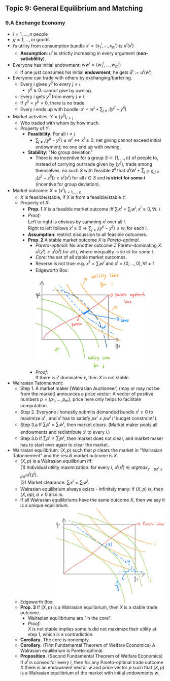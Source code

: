 ## Topic 9: General Equilibrium and Matching
### 9.A Exchange Economy
* $i = 1,...,n$ people
* $g = 1,...,m$ goods
* $i$’s utility from consumption bundle $x^i = (x^i_1,...,x^i_m)$ is $u^i(x^i)$
  * **Assumption**: $u^i$ is strictly increasing in every argument (**non-satiablility**).
* Everyone has initial endowment: $ww^i = (w^i_1,...,w^i_m)$
  * If one just consumes his initial **endowment**, he gets $\bar{u}^i := u^i(w^i)$
* Everyone can trade with others by exchanging/bartering.
  * Every $i$ gives $y^{ij}$ to every $j \neq i$.
    * $y^{ij} \geq 0$: cannot give by owning.
  * Every $i$ gets $y^{ji}$ from every $j \neq i$.
  * If $y^{ij} = y^{ji} = 0$, there is no trade.
  * Every $i$ ends up with bundle: $x^i = w^i + \sum_{j \neq i}(y^{ji} - y^{ij})$
* Market activities: $Y = (y^{ij})_{i \neq j}$
  * Who traded with whom by how much.
  * Property of $Y$:
    * **Feasibility:** For all $i \neq j$
      * $\sum_{j \neq i} (y^{ji} - y^{ij}) \leq w^i \Leftrightarrow x^i \geq 0$: net giving cannot exceed initial endowment; no one end up with owning.
    * **Stability:** "No group deviation"
      * There is no incentive for a group $S \subset \{1,...,n\}$ of people to, instead of
    carrying out trade given by ($y^{ij}$), trade among themselves: no such $S$ with feasible $z^{ij}$ that $u^i(w^i + \sum_{j \in S, j \neq i}(z^{ji} - z^{ij})) \geq u^i(x^i)$ for all $i \in S$ and **is strict for some $i$** (incentive for group deviation).
* Market outcome: $X = (x^i)_{i=1,...,n}$
  * $X$ is feasible/stable, if $X$ is from a feasible/stable $Y$.
  * Property of $X$:
    * **Prop. 1** $X$ is a feasible market outcome iff $\sum_i x^i = \sum_i w^i, x^i \geq 0, \forall i$. \
    * *Proof:* \
        Left to right is obvious by summing $x^i$ over all $i$. \
        Right to left follows $x^i \geq 0 \Rightarrow \sum_{j \neq i} (y^{ji} - y^{ij}) \leq w_i$ for each $i$.
    * **Assumption**: restrict discussion to all feasible outcomes.
    * **Prop. 2** A stable market outcome $X$ is *Pareto-optimal*.
      * *Pareto-optimal*: No another outcome $Z$ Pareto-dominating $X$: $u^i(z^i) \geq u^i(x^i)$ for all $i$, where inequality is strict for some $i$.
      * *Core*: the set of all stable market outcomes.
      * Reverse is not true: e.g. $x^1 = \sum_iw^i$ and $x^i = (0,...,0), \forall i \neq 1$
      * Edgeworth Box: <img src="pic1.png" alt="drawing" height="300"/>
      * *Proof:* \
        If there is $Z$ dominates $x$, then $X$ is not stable.
* Walrasian Tatonnement:
  * Step 1. A market maker [Walrasian Auctioneer] (may or may not be from the market) announces a price vector: A vector of positive numbers $p = (p_1,..., p_m)$, price here only helps to facilitate computation.
  * Step 2. Everyone $i$ honestly submits demanded bundle $x^i \geq 0$ to maximize $u^i$ , and $x^i$ has to satisfy $p x^i \leq p w^i$ ("budget constraint").
  * Step 3.a If $\sum_i x^i = \sum_i w^i$, then market clears. (Market maker pools all endowments and redistribute $x^i$ to every $i$.)
  * Step 3.b If $\sum_i x^i \neq \sum_i w^i$, then market does not clear, and market maker has to start over again to clear the market.
* Walrasian equilibrium: $(X,p)$ such that $p$ clears the market in "Walrasian Tatonnement" and the result market outcome is $X$.
  * $(X,p)$ is a Walrasian equilibrium iff:\
    (1) Individual utility maximization: for every $i$, $u^i(x^i) \in argmax_{z^i:pz^i \leq pw^i} u^i(z^i)$.\
    (2) Market clearance: $\sum_i x^i = \sum_i w^i$.
  * Walrasian equilibrium always exists - infinitely many: if $(X,p)$ is, then $(X,ap),a \neq 0$ also is.
  * If all Walrasian equilibriums have the same outcome $X$, then we say it is a unique equilibrium.
  * Edgeworth Box: <img src="pic2.png" alt="drawing" height="300"/>
  * **Prop. 3** If $(X,p)$ is a Walrasian equilibrium, then $X$ is a stable trade outcome.
    * Walrasian equilibriums are "in the core".
    * *Proof:* \
      $X$ is not stable implies some $i$s did not maximize their utility at step 1, which is a contradiction.
  * **Corollary.** The core is nonempty.
  * **Corollary.** (First Fundamental Theorem of Welfare Economics) A Walrasian equilibrium is Pareto-optimal.
  * **Proposition.** (Second Fundamental Theorem of Welfare Economics) If $u^i$ is convex for every $i$, then for any Pareto-optimal trade outcome $X$ there is an endowment vector $w$ and price vector $p$ such that $(X,p)$ is a Walrasian equilibrium of the market with initial endowments $w$.